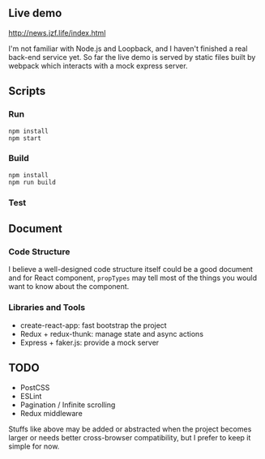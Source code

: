 ## Live demo

http://news.jzf.life/index.html

I'm not familiar with Node.js and Loopback, and I haven't finished a real back-end service yet. So far the live demo is served by static files built by webpack which interacts with a mock express server.

## Scripts

### Run

```shell
npm install
npm start
```

### Build

```shell
npm install
npm run build
```

### Test

## Document

### Code Structure

I believe a well-designed code structure itself could be a good document and for React component, `propTypes` may tell most of the things you would want to know about the component.

### Libraries and Tools

- create-react-app: fast bootstrap the project
- Redux + redux-thunk: manage state and async actions
- Express + faker.js: provide a mock server

## TODO

- PostCSS
- ESLint
- Pagination / Infinite scrolling
- Redux middleware

Stuffs like above may be added or abstracted when the project becomes larger or needs better cross-browser compatibility, but I prefer to keep it simple for now.

